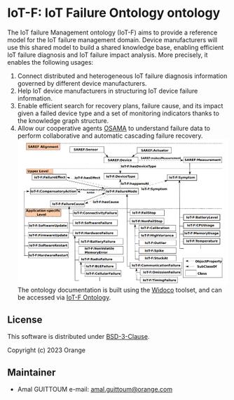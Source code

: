 
# IoT-F: IoT Failure Ontology ontology
The IoT failure Management ontology (IoT-F) aims to provide a reference model for the IoT failure management domain. Device manufacturers will use this shared model to build a shared knowledge base, enabling efficient IoT failure diagnosis and IoT failure impact analysis. More precisely, it enables the following usages:
 1. Connect distributed and heterogeneous IoT failure diagnosis information governed by different device manufacturers.
 2. Help IoT device manufacturers in structuring IoT device failure information.
 3. Enable efficient search for recovery plans, failure cause, and its impact given a failed device type and a set of monitoring indicators thanks to the knowledge graph structure.  
 4. Allow our cooperative agents [OSAMA](https://github.com/Orange-OpenSource/collaborativeDM-OSAMA-agent) to understand failure data to perform collaborative and automatic cascading failure recovery.
![alt text](https://github.com/Orange-OpenSource/collaborativeDM-IoTF-ontology-documentation/blob/master/iotf.png?raw=true)
The ontology documentation is built using the [Widoco](https://github.com/dgarijo/Widoco) toolset, and can be accessed via [IoT-F Ontology](https://iotfontology.github.io/).

## License
 
 This software is distributed under [BSD-3-Clause](LICENCE). 

Copyright (c) 2023 Orange


## Maintainer
 
 * Amal GUITTOUM e-mail: amal.guittoum@orange.com
